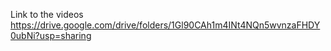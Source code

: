 Link to the videos
https://drive.google.com/drive/folders/1Gl90CAh1m4INt4NQn5wvnzaFHDY0ubNi?usp=sharing
